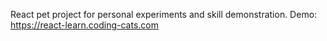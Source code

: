 React pet project for personal experiments and skill demonstration.
Demo: https://react-learn.coding-cats.com